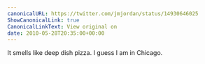 ```yaml
---
canonicalURL: https://twitter.com/jmjordan/status/14930646025
ShowCanonicalLink: true
CanonicalLinkText: View original on
date: 2010-05-28T20:35:00+00:00
---
```

It smells like deep dish pizza. I guess I am in Chicago.